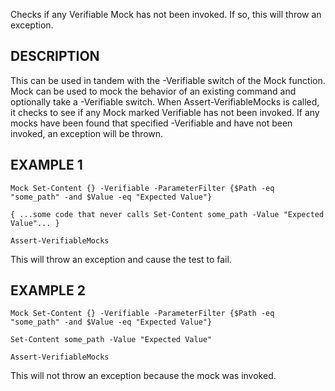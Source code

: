 Checks if any Verifiable Mock has not been invoked. If so, this will throw an exception.

DESCRIPTION
------------
This can be used in tandem with the -Verifiable switch of the Mock 
function. Mock can be used to mock the behavior of an existing command 
and optionally take a -Verifiable switch. When Assert-VerifiableMocks 
is called, it checks to see if any Mock marked Verifiable has not been 
invoked. If any mocks have been found that specified -Verifiable and 
have not been invoked, an exception will be thrown.

EXAMPLE 1
-----------

    Mock Set-Content {} -Verifiable -ParameterFilter {$Path -eq "some_path" -and $Value -eq "Expected Value"}

    { ...some code that never calls Set-Content some_path -Value "Expected Value"... }

    Assert-VerifiableMocks

This will throw an exception and cause the test to fail.

EXAMPLE 2
----------

    Mock Set-Content {} -Verifiable -ParameterFilter {$Path -eq "some_path" -and $Value -eq "Expected Value"}

    Set-Content some_path -Value "Expected Value"

    Assert-VerifiableMocks

This will not throw an exception because the mock was invoked.